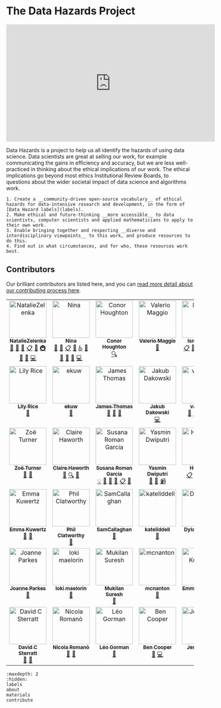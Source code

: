 
# The Data Hazards Project

<div style="text-align: center">
<iframe width="560" height="315" src="https://www.youtube-nocookie.com/embed/26fNnar4JvY?controls=0" title="YouTube video player" frameborder="0" allow="accelerometer; autoplay; clipboard-write; encrypted-media; gyroscope; picture-in-picture; web-share" allowfullscreen></iframe>
</div>


Data Hazards is a project to help us all identify the hazards of using data science. 
Data scientists are great at selling our work, for example communicating the gains in efficiency and accuracy, but we are less well-practiced in thinking about the ethical implications of our work. 
The ethical implications go beyond most ethics Institutional Review Boards, to questions about the wider societal impact of data science and algorithms work.

```{admonition} Project Aims
1. Create a __community-driven open-source vocabulary__ of ethical hazards for data-intensive research and development, in the form of [Data Hazard labels](labels).
2. Make ethical and future-thinking __more accessible__ to data scientists, computer scientists and applied mathematicians to apply to their own work.
3. Enable bringing together and respecting __diverse and interdisciplinary viewpoints__ to this work, and produce resources to do this.
4. Find out in what circumstances, and for who, these resources work best.
```

## Contributors

Our brilliant contributors are listed here, and you can [read more detail about our contributing process here](contribute).

<!-- ALL-CONTRIBUTORS-LIST:START - Do not remove or modify this section -->
<!-- prettier-ignore-start -->
<!-- markdownlint-disable -->
<table>
  <tbody>
    <tr>
      <td align="center" valign="top" width="14.28%"><a href="https://github.com/NatalieZelenka"><img src="https://avatars.githubusercontent.com/u/17617308?v=4?s=100" width="100px;" alt="NatalieZelenka"/><br /><sub><b>NatalieZelenka</b></sub></a><br /><a href="#projectManagement-NatalieZelenka" title="Project Management">📆</a> <a href="#design-NatalieZelenka" title="Design">🎨</a> <a href="#ideas-NatalieZelenka" title="Ideas, Planning, & Feedback">🤔</a> <a href="#eventOrganizing-NatalieZelenka" title="Event Organizing">📋</a> <a href="#maintenance-NatalieZelenka" title="Maintenance">🚧</a> <a href="#infra-NatalieZelenka" title="Infrastructure (Hosting, Build-Tools, etc)">🚇</a> <a href="https://github.com/very-good-science/data-hazards/commits?author=NatalieZelenka" title="Documentation">📖</a> <a href="#research-NatalieZelenka" title="Research">🔬</a> <a href="https://github.com/very-good-science/data-hazards/commits?author=NatalieZelenka" title="Code">💻</a></td>
      <td align="center" valign="top" width="14.28%"><a href="https://github.com/ninadicara"><img src="https://avatars.githubusercontent.com/u/44364127?v=4?s=100" width="100px;" alt="Nina"/><br /><sub><b>Nina</b></sub></a><br /><a href="#projectManagement-ninadicara" title="Project Management">📆</a> <a href="#ideas-ninadicara" title="Ideas, Planning, & Feedback">🤔</a> <a href="#eventOrganizing-ninadicara" title="Event Organizing">📋</a> <a href="#maintenance-ninadicara" title="Maintenance">🚧</a> <a href="#a11y-ninadicara" title="Accessibility">️️️️♿️</a> <a href="https://github.com/very-good-science/data-hazards/commits?author=ninadicara" title="Documentation">📖</a> <a href="#design-ninadicara" title="Design">🎨</a> <a href="https://github.com/very-good-science/data-hazards/issues?q=author%3Aninadicara" title="Bug reports">🐛</a> <a href="#research-ninadicara" title="Research">🔬</a> <a href="https://github.com/very-good-science/data-hazards/commits?author=ninadicara" title="Code">💻</a></td>
      <td align="center" valign="top" width="14.28%"><a href="https://github.com/conorhoughton"><img src="https://avatars.githubusercontent.com/u/6955092?v=4?s=100" width="100px;" alt="Conor Houghton"/><br /><sub><b>Conor Houghton</b></sub></a><br /><a href="#fundingFinding-conorhoughton" title="Funding Finding">🔍</a></td>
      <td align="center" valign="top" width="14.28%"><a href="http://dynamicgenetics.org"><img src="https://avatars.githubusercontent.com/u/1908453?v=4?s=100" width="100px;" alt="Valerio Maggio"/><br /><sub><b>Valerio Maggio</b></sub></a><br /><a href="https://github.com/very-good-science/data-hazards/pulls?q=is%3Apr+reviewed-by%3Aleriomaggio" title="Reviewed Pull Requests">👀</a></td>
      <td align="center" valign="top" width="14.28%"><a href="https://github.com/Ismael-KG"><img src="https://avatars.githubusercontent.com/u/64027166?v=4?s=100" width="100px;" alt="Ismael-KG"/><br /><sub><b>Ismael-KG</b></sub></a><br /><a href="#eventOrganizing-Ismael-KG" title="Event Organizing">📋</a> <a href="#ideas-Ismael-KG" title="Ideas, Planning, & Feedback">🤔</a> <a href="#talk-Ismael-KG" title="Talks">📢</a> <a href="#promotion-Ismael-KG" title="Promotion">📣</a> <a href="#a11y-Ismael-KG" title="Accessibility">️️️️♿️</a> <a href="#research-Ismael-KG" title="Research">🔬</a></td>
      <td align="center" valign="top" width="14.28%"><a href="https://www.turing.ac.uk/people/researchers/katharine-robson-brown"><img src="https://www.turing.ac.uk/sites/default/files/styles/people/public/2018-07/kate-robson-brown-head-shot_0.jpg?itok=1lKG9FgK?s=100" width="100px;" alt="Kate Robson-Brown"/><br /><sub><b>Kate Robson-Brown</b></sub></a><br /><a href="https://github.com/very-good-science/data-hazards/pulls?q=is%3Apr+reviewed-by%3A" title="Reviewed Pull Requests">👀</a> <a href="#promotion" title="Promotion">📣</a></td>
      <td align="center" valign="top" width="14.28%"><a href="https://www.bris.ac.uk/contact/person/getDetails?personKey=9tNdYV3TvjDC0p0L3d6TSvZ4ligZa3"><img src="https://www.bristol.ac.uk/media-library/sites/jean-golding-institute/images/people/PattyHolley_150x150.png?s=100" width="100px;" alt="Patricia Holley"/><br /><sub><b>Patricia Holley</b></sub></a><br /><a href="https://github.com/very-good-science/data-hazards/pulls?q=is%3Apr+reviewed-by%3A" title="Reviewed Pull Requests">👀</a> <a href="#promotion" title="Promotion">📣</a></td>
    </tr>
    <tr>
      <td align="center" valign="top" width="14.28%"><a href="https://www.bris.ac.uk/contact/person/getDetails?personKey=grE64xPWAmrfuY1ZszJYlss6li3H7X"><img src="http://www.bristol.ac.uk/media-library/sites/jean-golding-institute/images/people/Lily-Rice150x100.jpg?s=100" width="100px;" alt="Lily Rice"/><br /><sub><b>Lily Rice</b></sub></a><br /><a href="https://github.com/very-good-science/data-hazards/pulls?q=is%3Apr+reviewed-by%3A" title="Reviewed Pull Requests">👀</a></td>
      <td align="center" valign="top" width="14.28%"><a href="https://github.com/ekuw"><img src="https://avatars.githubusercontent.com/u/76116294?v=4?s=100" width="100px;" alt="ekuw"/><br /><sub><b>ekuw</b></sub></a><br /><a href="https://github.com/very-good-science/data-hazards/pulls?q=is%3Apr+reviewed-by%3Aekuw" title="Reviewed Pull Requests">👀</a></td>
      <td align="center" valign="top" width="14.28%"><a href="https://linkedin.com/in/jatonline"><img src="https://avatars.githubusercontent.com/u/48878399?v=4?s=100" width="100px;" alt="James Thomas"/><br /><sub><b>James Thomas</b></sub></a><br /><a href="https://github.com/very-good-science/data-hazards/pulls?q=is%3Apr+reviewed-by%3Ajatonline" title="Reviewed Pull Requests">👀</a> <a href="#talk-jatonline" title="Talks">📢</a> <a href="#promotion-jatonline" title="Promotion">📣</a></td>
      <td align="center" valign="top" width="14.28%"><a href="https://github.com/PogromcaPapai"><img src="https://avatars.githubusercontent.com/u/49349175?v=4?s=100" width="100px;" alt="Jakub Dakowski"/><br /><sub><b>Jakub Dakowski</b></sub></a><br /><a href="https://github.com/very-good-science/data-hazards/commits?author=PogromcaPapai" title="Code">💻</a></td>
      <td align="center" valign="top" width="14.28%"><a href="https://github.com/vairylein"><img src="https://avatars.githubusercontent.com/u/1439220?v=4?s=100" width="100px;" alt="vairylein"/><br /><sub><b>vairylein</b></sub></a><br /><a href="#design-vairylein" title="Design">🎨</a> <a href="#ideas-vairylein" title="Ideas, Planning, & Feedback">🤔</a> <a href="#promotion-vairylein" title="Promotion">📣</a> <a href="#research-vairylein" title="Research">🔬</a> <a href="#talk-vairylein" title="Talks">📢</a></td>
      <td align="center" valign="top" width="14.28%"><a href="https://www.bristol.ac.uk/cdt/digital-health/people/current-students/holly-fraser/"><img src="https://www.bristol.ac.uk/media-library/sites/cdt/images/Fraser.jpg?s=100" width="100px;" alt="Holly Fraser"/><br /><sub><b>Holly Fraser</b></sub></a><br /><a href="#userTesting" title="User Testing">📓</a> <a href="#example" title="Examples">💡</a></td>
      <td align="center" valign="top" width="14.28%"><a href="https://github.com/gareth-j"><img src="https://avatars.githubusercontent.com/u/8915182?v=4?s=100" width="100px;" alt="Gareth Jones"/><br /><sub><b>Gareth Jones</b></sub></a><br /><a href="https://github.com/very-good-science/data-hazards/commits?author=gareth-j" title="Code">💻</a></td>
    </tr>
    <tr>
      <td align="center" valign="top" width="14.28%"><a href="https://philosopher-analyst.netlify.app/"><img src="https://avatars.githubusercontent.com/u/39963221?v=4?s=100" width="100px;" alt="Zoë Turner"/><br /><sub><b>Zoë Turner</b></sub></a><br /><a href="#maintenance-Lextuga007" title="Maintenance">🚧</a> <a href="#ideas-Lextuga007" title="Ideas, Planning, & Feedback">🤔</a></td>
      <td align="center" valign="top" width="14.28%"><a href="https://www.bristol.ac.uk/people/person/Claire-Haworth-04ed5882-f1f6-4fb5-8960-5581b0cc8bc4/"><img src="https://research-information.bris.ac.uk/ws/files/289337272/Claire_head_bristol_profile.jpg?s=100" width="100px;" alt="Claire Haworth"/><br /><sub><b>Claire Haworth</b></sub></a><br /><a href="#talk" title="Talks">📢</a> <a href="#fundingFinding" title="Funding Finding">🔍</a> <a href="#promotion" title="Promotion">📣</a></td>
      <td align="center" valign="top" width="14.28%"><a href="https://susana465.github.io/"><img src="https://avatars.githubusercontent.com/u/73224467?v=4?s=100" width="100px;" alt="Susana Roman Garcia"/><br /><sub><b>Susana Roman Garcia</b></sub></a><br /><a href="#example-Susana465" title="Examples">💡</a> <a href="#talk-Susana465" title="Talks">📢</a> <a href="#ideas-Susana465" title="Ideas, Planning, & Feedback">🤔</a> <a href="#promotion-Susana465" title="Promotion">📣</a> <a href="#eventOrganizing-Susana465" title="Event Organizing">📋</a> <a href="#research-Susana465" title="Research">🔬</a></td>
      <td align="center" valign="top" width="14.28%"><a href="http://www.yasmindwiputri.com/"><img src="?s=100" width="100px;" alt="Yasmin Dwiputri"/><br /><sub><b>Yasmin Dwiputri</b></sub></a><br /><a href="#design" title="Design">🎨</a> <a href="#ideas" title="Ideas, Planning, & Feedback">🤔</a> <a href="#video" title="Videos">📹</a></td>
      <td align="center" valign="top" width="14.28%"><a href="https://github.com/HDiscoDay"><img src="https://avatars.githubusercontent.com/u/85741581?v=4?s=100" width="100px;" alt="Huw Day"/><br /><sub><b>Huw Day</b></sub></a><br /><a href="#eventOrganizing-HDiscoDay" title="Event Organizing">📋</a> <a href="#example-HDiscoDay" title="Examples">💡</a> <a href="#ideas-HDiscoDay" title="Ideas, Planning, & Feedback">🤔</a> <a href="#promotion-HDiscoDay" title="Promotion">📣</a> <a href="#research-HDiscoDay" title="Research">🔬</a></td>
      <td align="center" valign="top" width="14.28%"><a href="http://melaniestefan.net/"><img src="https://avatars.githubusercontent.com/u/7545731?s=400&v=4?s=100" width="100px;" alt="Melanie I Stefan"/><br /><sub><b>Melanie I Stefan</b></sub></a><br /><a href="#ideas-MelanieIStefan" title="Ideas, Planning, & Feedback">🤔</a> <a href="#talk-MelanieIStefan" title="Talks">📢</a> <a href="#research-MelanieIStefan" title="Research">🔬</a></td>
      <td align="center" valign="top" width="14.28%"><a href="https://www.gla.ac.uk/schools/bohvm/staff/euanbennet/"><img src="https://www.gla.ac.uk/media/Media_865350_smxx.jpg?s=100" width="100px;" alt="Euan Bennet"/><br /><sub><b>Euan Bennet</b></sub></a><br /><a href="#research" title="Research">🔬</a> <a href="#talk" title="Talks">📢</a> <a href="https://github.com/very-good-science/data-hazards/commits?author=" title="Documentation">📖</a></td>
    </tr>
    <tr>
      <td align="center" valign="top" width="14.28%"><a href="https://www.bristol.ac.uk/people/person/Emma-Kuwertz-d6ca1344-b999-42ae-8603-db59266ad245/"><img src="?s=100" width="100px;" alt="Emma Kuwertz"/><br /><sub><b>Emma Kuwertz</b></sub></a><br /><a href="#research" title="Research">🔬</a> <a href="#talk" title="Talks">📢</a></td>
      <td align="center" valign="top" width="14.28%"><a href="https://www.bristol.ac.uk/people/person/Philip-Clatworthy-a349d87c-0b95-4779-91d2-edf71a214f2d/"><img src="https://research-information.bris.ac.uk/ws/files/289033062/Phil_July_2020.png?s=100" width="100px;" alt="Phil Clatworthy"/><br /><sub><b>Phil Clatworthy</b></sub></a><br /><a href="#research" title="Research">🔬</a></td>
      <td align="center" valign="top" width="14.28%"><a href="https://github.com/SamCallaghan"><img src="https://avatars.githubusercontent.com/u/39956651?v=4?s=100" width="100px;" alt="SamCallaghan"/><br /><sub><b>SamCallaghan</b></sub></a><br /><a href="https://github.com/very-good-science/data-hazards/commits?author=SamCallaghan" title="Documentation">📖</a></td>
      <td align="center" valign="top" width="14.28%"><a href="https://github.com/kateliddell"><img src="https://avatars.githubusercontent.com/u/52200743?v=4?s=100" width="100px;" alt="kateliddell"/><br /><sub><b>kateliddell</b></sub></a><br /><a href="https://github.com/very-good-science/data-hazards/commits?author=kateliddell" title="Documentation">📖</a></td>
      <td align="center" valign="top" width="14.28%"><a href="https://github.com/Dylan246456"><img src="https://avatars.githubusercontent.com/u/108466203?v=4?s=100" width="100px;" alt="Dylan246456"/><br /><sub><b>Dylan246456</b></sub></a><br /><a href="https://github.com/very-good-science/data-hazards/commits?author=Dylan246456" title="Documentation">📖</a></td>
      <td align="center" valign="top" width="14.28%"><a href="https://github.com/stefgrs"><img src="https://avatars.githubusercontent.com/u/16223692?v=4?s=100" width="100px;" alt="stefgrs"/><br /><sub><b>stefgrs</b></sub></a><br /><a href="https://github.com/very-good-science/data-hazards/commits?author=stefgrs" title="Documentation">📖</a></td>
      <td align="center" valign="top" width="14.28%"><a href="https://github.com/harrietrs"><img src="https://avatars.githubusercontent.com/u/28767009?v=4?s=100" width="100px;" alt="Harriet Sands"/><br /><sub><b>Harriet Sands</b></sub></a><br /><a href="https://github.com/very-good-science/data-hazards/commits?author=harrietrs" title="Documentation">📖</a></td>
    </tr>
    <tr>
      <td align="center" valign="top" width="14.28%"><a href="https://github.com/PeopleByNumbers"><img src="https://avatars.githubusercontent.com/u/108466233?v=4?s=100" width="100px;" alt="Joanne Parkes"/><br /><sub><b>Joanne Parkes</b></sub></a><br /><a href="https://github.com/very-good-science/data-hazards/commits?author=PeopleByNumbers" title="Documentation">📖</a></td>
      <td align="center" valign="top" width="14.28%"><a href="https://github.com/maelorin"><img src="https://avatars.githubusercontent.com/u/3904823?v=4?s=100" width="100px;" alt="loki maelorin"/><br /><sub><b>loki maelorin</b></sub></a><br /><a href="https://github.com/very-good-science/data-hazards/commits?author=maelorin" title="Documentation">📖</a></td>
      <td align="center" valign="top" width="14.28%"><a href="https://github.com/dsmukilan"><img src="https://avatars.githubusercontent.com/u/11191375?v=4?s=100" width="100px;" alt="Mukilan Suresh"/><br /><sub><b>Mukilan Suresh</b></sub></a><br /><a href="#ideas-dsmukilan" title="Ideas, Planning, & Feedback">🤔</a></td>
      <td align="center" valign="top" width="14.28%"><a href="https://github.com/mcnanton"><img src="https://avatars.githubusercontent.com/u/42379883?v=4?s=100" width="100px;" alt="mcnanton"/><br /><sub><b>mcnanton</b></sub></a><br /><a href="https://github.com/very-good-science/data-hazards/issues?q=author%3Amcnanton" title="Bug reports">🐛</a></td>
      <td align="center" valign="top" width="14.28%"><a href="https://www.bristol.ac.uk/people/person/Emma-Kuwertz-d6ca1344-b999-42ae-8603-db59266ad245/"><img src="?s=100" width="100px;" alt="Emma Kuwertz"/><br /><sub><b>Emma Kuwertz</b></sub></a><br /><a href="#research" title="Research">🔬</a> <a href="#talk" title="Talks">📢</a></td>
      <td align="center" valign="top" width="14.28%"><a href="https://github.com/CeilidhWelsh"><img src="https://avatars.githubusercontent.com/u/71887891?v=4?s=100" width="100px;" alt="CeilidhWelsh"/><br /><sub><b>CeilidhWelsh</b></sub></a><br /><a href="#talk-CeilidhWelsh" title="Talks">📢</a> <a href="#research-CeilidhWelsh" title="Research">🔬</a> <a href="#ideas-CeilidhWelsh" title="Ideas, Planning, & Feedback">🤔</a></td>
      <td align="center" valign="top" width="14.28%"><a href="http://dynamicgenetics.org/"><img src="https://avatars.githubusercontent.com/u/5032882?v=4?s=100" width="100px;" alt="Oliver Davis"/><br /><sub><b>Oliver Davis</b></sub></a><br /><a href="#talk-OliverDavis" title="Talks">📢</a> <a href="#promotion-OliverDavis" title="Promotion">📣</a></td>
    </tr>
    <tr>
      <td align="center" valign="top" width="14.28%"><a href="http://homepages.inf.ed.ac.uk/sterratt"><img src="https://avatars.githubusercontent.com/u/4264803?v=4?s=100" width="100px;" alt="David C Sterratt"/><br /><sub><b>David C Sterratt</b></sub></a><br /><a href="#research-davidcsterratt" title="Research">🔬</a> <a href="#ideas-davidcsterratt" title="Ideas, Planning, & Feedback">🤔</a></td>
      <td align="center" valign="top" width="14.28%"><a href="https://www.nicolaromano.net/"><img src="https://avatars.githubusercontent.com/u/208254?v=4?s=100" width="100px;" alt="Nicola Romanò"/><br /><sub><b>Nicola Romanò</b></sub></a><br /><a href="#research-nicolaromano" title="Research">🔬</a> <a href="#ideas-nicolaromano" title="Ideas, Planning, & Feedback">🤔</a></td>
      <td align="center" valign="top" width="14.28%"><a href="https://www.turing.ac.uk/people/doctoral-students/leo-gorman"><img src="https://avatars.githubusercontent.com/u/55786252?v=4?s=100" width="100px;" alt="Léo Gorman"/><br /><sub><b>Léo Gorman</b></sub></a><br /><a href="#talk-l-gorman" title="Talks">📢</a></td>
      <td align="center" valign="top" width="14.28%"><a href="https://github.com/bengcooper"><img src="https://avatars.githubusercontent.com/u/3008392?v=4?s=100" width="100px;" alt="Ben Cooper"/><br /><sub><b>Ben Cooper</b></sub></a><br /><a href="#promotion-bengcooper" title="Promotion">📣</a> <a href="https://github.com/very-good-science/data-hazards/commits?author=bengcooper" title="Code">💻</a></td>
      <td align="center" valign="top" width="14.28%"><a href="https://github.com/JennyBunn"><img src="https://avatars.githubusercontent.com/u/29119194?v=4?s=100" width="100px;" alt="JennyBunn"/><br /><sub><b>JennyBunn</b></sub></a><br /><a href="https://github.com/very-good-science/data-hazards/commits?author=JennyBunn" title="Documentation">📖</a></td>
    </tr>
  </tbody>
</table>

<!-- markdownlint-restore -->
<!-- prettier-ignore-end -->

<!-- ALL-CONTRIBUTORS-LIST:END -->

```{toctree}
:maxdepth: 2
:hidden:
labels
about
materials
contribute
```

<!--
Feel free to re-add later and uncomment any relevant bits of the events page:
contents/events
-->

